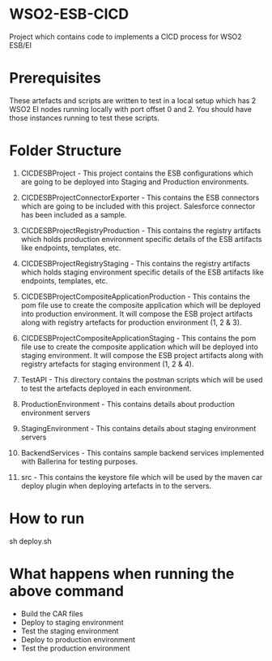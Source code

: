# WSO2-ESB-CICD
Project which contains code to implements a CICD process for WSO2 ESB/EI

# Prerequisites
These artefacts and scripts are written to test in a local setup which has 2 WSO2 EI nodes running locally with port offset 0 and 2. You should have those instances running to test these scripts.

# Folder Structure
1) CICDESBProject - This project contains the ESB configurations which are going to be deployed into Staging and Production environments.

2) CICDESBProjectConnectorExporter - This contains the ESB connectors which are going to be included with this project. Salesforce connector has been included as a sample.

3) CICDESBProjectRegistryProduction - This contains the registry artifacts which holds production environment specific details of the ESB artifacts like endpoints, templates, etc.

4) CICDESBProjectRegistryStaging - This contains the registry artifacts which holds staging environment specific details of the ESB artifacts like endpoints, templates, etc.

5) CICDESBProjectCompositeApplicationProduction - This contains the pom file use to create the composite application which will be deployed into production environment. It will compose the ESB project artifacts along with registry artefacts for production environment (1, 2 & 3).

6) CICDESBProjectCompositeApplicationStaging - This contains the pom file use to create the composite application which will be deployed into staging environment. It will compose the ESB project artifacts along with registry artefacts for staging environment (1, 2 & 4).

7) TestAPI - This directory contains the postman scripts which will be used to test the artefacts deployed in each environment. 

8) ProductionEnvironment - This contains details about production environment servers

9) StagingEnvironment - This contains details about staging environment servers

10) BackendServices - This contains sample backend services implemented with Ballerina for testing purposes.

11) src - This contains the keystore file which will be used by the maven car deploy plugin when deploying artefacts in to the servers. 

# How to run
sh deploy.sh

# What happens when running the above command
* Build the CAR files
* Deploy to staging environment
* Test the staging environment
* Deploy to production environment
* Test the production environment
